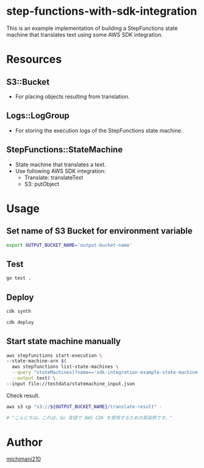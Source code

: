 step-functions-with-sdk-integration
===

This is an example implementation of building a StepFunctions state machine that translates text using some AWS SDK integration.

# Resources

## S3::Bucket

- For placing objects resulting from translation.

## Logs::LogGroup

- For storing the execution logs of the StepFunctions state machine.

## StepFunctions::StateMachine

- State machine that translates a text.
- Use following AWS SDK integration:
  - Translate: translateText
  - S3: putObject

# Usage

## Set name of S3 Bucket for environment variable

```bash
export OUTPUT_BUCKET_NAME='output-bucket-name'
```

## Test

```bash
go test .
```

## Deploy

```bash
cdk synth
```

```bash
cdk deploy
```

## Start state machine manually

```bash
aws stepfunctions start-execution \
--state-machine-arn $(
  aws stepfunctions list-state-machines \
  --query "stateMachines[?name=='sdk-integration-example-state-machine'].stateMachineArn" \
  --output text) \
--input file://testdata/statemachine_input.json
```

Check result.

```bash
aws s3 cp "s3://${OUTPUT_BUCKET_NAME}/translate-result" -

# "こんにちは。これは、Go 言語で AWS CDK を使用するための実装例です。"
```

# Author

[michimani210](https://twitter.com/michimani210)